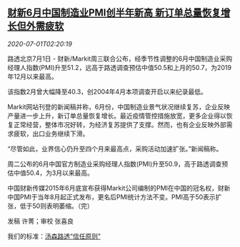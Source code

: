 <!--1593570203000-->
[财新6月中国制造业PMI创半年新高 新订单总量恢复增长但外需疲软](https://cn.reuters.com/article/caixin-manufacturing-pmi-china-0701-wedn-idCNKBS24243T)
------

<div><i>2020-07-01T02:20:19</i></div><div class="StandardArticleBody_body"><p>路透北京7月1日 - 财新/Markit周三联合公布，经季节性调整的6月中国制造业采购经理人指数(PMI)升至51.2，远高于路透调查预估中值50.5和上月的50.7，为2019年12月以来最高。 </p><p>该指数2月曾大幅降至40.3，创2004年4月本项调查开启以来纪录最低。 </p><p>Markit网站刊登的新闻稿并称，6月份，中国制造业景气状况继续复苏，企业反映产量进一步上升，新订单总量恢复增长。最近疫情管控措施放宽，更多企业得以恢复正常经营，整体市况好转，为经济复苏提供了支撑。然而，也有企业反映外部需求疲软，出口业务继续下滑。 </p><p>“尽管如此，业界信心仍升至四个月来最高点，采购活动加速扩张。”新闻稿称。  </p><p>周二公布的6月中国官方制造业采购经理人指数(PMI)升至50.9，高于路透调查预估中值50.4，为3月以来最高。 </p><p>中国财新传媒2015年6月底宣布获得Markit公司编制的PMI在中国的冠名权，财新中国PMI于当年8月起正式发布，更名后PMI统计方法不变。PMI高于50表示扩张，低于50则表明萎缩。（完）   </p><div class="Attribution_container"><div class="Attribution_attribution"><p class="Attribution_content">发稿 许菁；审校 张喜良 </p></div></div><div class="StandardArticleBody_trustBadgeContainer"><span class="StandardArticleBody_trustBadgeTitle">我们的标准：</span><span class="trustBadgeUrl"><a href="https://www.thomsonreuters.cn/content/dam/openweb/documents/pdf/china/brochures/about-us-1.pdf">汤森路透“信任原则”</a></span></div></div>
